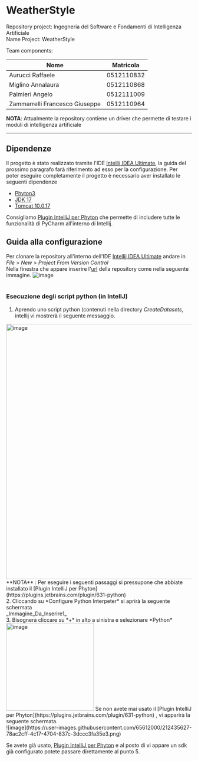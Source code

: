 # WeatherStyle
Repository project: Ingegneria del Software e Fondamenti di Intelligenza Artificiale<br>
Name Project: WeatherStyle<br>

Team components:

| Nome | Matricola |
| ---- | --------- |
| Aurucci Raffaele | 0512110832 |
| Miglino Annalaura | 0512110868 |
| Palmieri Angelo | 0512111009 |
| Zammarrelli Francesco Giuseppe | 0512110964 |

**NOTA**: Attualmente la repository contiene un driver che permette di testare i moduli di intelligenza artificiale
<hr>

## Dipendenze
Il progetto è stato realizzato tramite l'IDE [Intellij IDEA Ultimate](https://www.jetbrains.com/idea/download), la guida del prossimo paragrafo farà riferimento ad esso per la configurazione.
Per poter eseguire completamente il progetto è necessario aver installato le seguenti dipendenze
* [Phyton3](https://www.python.org/download/releases/3.0/)
* [JDK 17](https://www.oracle.com/java/technologies/downloads/#java17)
* [Tomcat 10.0.17](https://archive.apache.org/dist/tomcat/tomcat-10/v10.0.17/bin/)

Consigliamo [Plugin IntelliJ per Phyton](https://plugins.jetbrains.com/plugin/631-python) che permette di includere tutte le funzionalità di PyCharm all'interno di Intellij.

## Guida alla configurazione
Per clonare la repository all'interno dell'IDE [Intellij IDEA Ultimate](https://www.jetbrains.com/idea/download) andare in *File* > *New* > *Project From Version Control*<br>
Nella finestra che appare inserire l'[url](https://github.com/frankzamma/NC22_WeatherStyle_classe03.git) della repository come nella seguente immagine.
![image](https://user-images.githubusercontent.com/65612000/212434444-0b0d9b92-e4c8-40ba-b081-06bbe352f995.png)
<br>
<br>
### Esecuzione degli script python (in IntellJ)
1. Aprendo uno script python (contenuti nella directory *CreateDatasets*, intellij vi mostrerà il seguente messaggio.
<img width="692" alt="image" src="https://user-images.githubusercontent.com/65612000/212434840-f51f3f7f-2908-4f38-82f8-b3274770fbb6.png">
<br>
**NOTA** : Per eseguire i seguenti passaggi si pressupone che abbiate installato il [Plugin IntelliJ per Phyton](https://plugins.jetbrains.com/plugin/631-python)
<br>
2. Cliccando su *Configure Python Interpeter* si aprirà la seguente schermata
<br>
_Immagine_Da_Inserire1_
<br>
3. Bisognerà cliccare su *+* in alto a sinistra e selezionare *Python*
<img width="238" alt="image" src="https://user-images.githubusercontent.com/65612000/212435464-0b9d64dd-8c8f-4fb3-bca1-b30ee777eedc.png">
Se non avete mai usato il [Plugin IntelliJ per Phyton](https://plugins.jetbrains.com/plugin/631-python) , vi apparirà la seguente schermata.<br>
![image](https://user-images.githubusercontent.com/65612000/212435627-78ac2cff-4c17-4704-837c-3dccc3fa35e3.png)

Se avete già usato, [Plugin IntelliJ per Phyton](https://plugins.jetbrains.com/plugin/631-python) e al posto di *<No-interpeter>* vi appare un sdk già configurato potete passare direttamente al punto 5.
  
  
  











